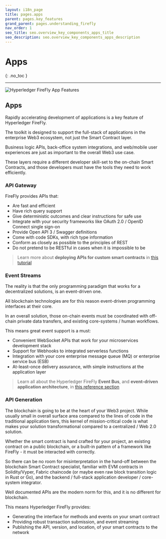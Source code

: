 ```yaml
---
layout: i18n_page
title: pages.apps
parent: pages.key_features
grand_parent: pages.understanding_firefly
nav_order: 1
seo_title: seo.overview_key_components_apps_title
seo_description: seo.overview_key_components_apps_description
---
```


# Apps
{: .no_toc }

---

![Hyperledger FireFly App Features](../../images/firefly_functionality_overview_apps.png)

## Apps

Rapidly accelerating development of applications is a key feature of Hyperledger FireFly.

The toolkit is designed to support the full-stack of applications in the enterprise Web3
ecosystem, not just the Smart Contract layer.

Business logic APIs, back-office system integrations, and web/mobile user experiences are just
as important to the overall Web3 use case.

These layers require a different developer skill-set to the on-chain Smart Contracts, and those
developers must have the tools they need to work efficiently.

### API Gateway

FireFly provides APIs that:

- Are fast and efficient
- Have rich query support
- Give deterministic outcomes and clear instructions for safe use
- Integrate with your security frameworks like OAuth 2.0 / OpenID Connect single sign-on
- Provide Open API 3 / Swagger definitions
- Come with code SDKs, with rich type information
- Conform as closely as possible to the principles of REST
- Do not pretend to be RESTful in cases when it is impossible to be

> Learn more about **deploying APIs for custom smart contracts** in [this tutorial](../../tutorials/custom_contracts/)

### Event Streams

The reality is that the only programming paradigm that works for a decentralized solutions,
is an event-driven one.

All blockchain technologies are for this reason event-driven programming interfaces at their core.

In an overall solution, those on-chain events must be coordinated with off-chain private
data transfers, and existing core-systems / human workflows.

This means great event support is a must:

- Convenient WebSocket APIs that work for your microservices development stack
- Support for Webhooks to integrated serverless functions
- Integration with your core enterprise message queue (MQ) or enterprise service bus (ESB)
- At-least-once delivery assurance, with simple instructions at the application layer

> Learn all about the Hyperledger FireFly **Event Bus**, and **event-driven application architecture**,
> in [this reference section](../../reference/events.html)

### API Generation

The blockchain is going to be at the heart of your Web3 project. While usually small in overall surface
area compared to the lines of code in the traditional application tiers, this kernel of
mission-critical code is what makes your solution transformational compared to a centralized / Web 2.0 solution.

Whether the smart contract is hand crafted for your project, an existing contract on a public blockchain,
or a built-in pattern of a framework like FireFly - it must be interacted with correctly.

So there can be no room for misinterpretation in the hand-off between the blockchain
Smart Contract specialist, familiar with EVM contracts in Solidity/Vyper, Fabric chaincode
(or maybe even raw block transition logic in Rust or Go), and the backend / full-stack
application developer / core-system integrator.

Well documented APIs are the modern norm for this, and it is no different for blockchain.

This means Hyperledger FireFly provides:

- Generating the interface for methods and events on your smart contract
- Providing robust transaction submission, and event streaming
- Publishing the API, version, and location, of your smart contracts to the network

